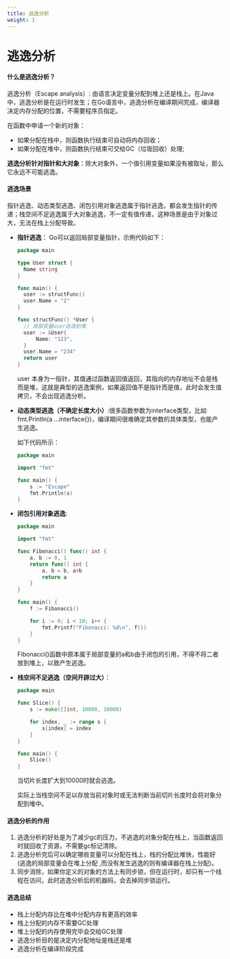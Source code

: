 ```yaml
---
title: 逃逸分析
weight: 1
---
```


# 逃逸分析

#### 什么是逃逸分析？

逃逸分析（Escape analysis）: 由语言决定变量分配到堆上还是栈上。在Java中，逃逸分析是在运行时发生；在Go语言中，逃逸分析在编译期间完成，编译器决定内存分配的位置，不需要程序员指定。

在函数中申请一个新的对象：

- 如果分配在栈中，则函数执行结束可自动将内存回收；
- 如果分配在堆中，则函数执行结束可交给GC（垃圾回收）处理;

**逃逸分析针对指针和大对象**：除大对象外，一个值引用变量如果没有被取址，那么它永远不可能逃逸。

#### 逃逸场景

指针逃逸、动态类型逃逸、闭包引用对象逃逸属于指针逃逸，都会发生指针的传递；栈空间不足逃逸属于大对象逃逸，不一定有值传递，这种场景是由于对象过大，无法在栈上分配导致。

- **指针逃逸**： Go可以返回局部变量指针，示例代码如下：

  ```go
  package main
  
  type User struct {
  	Name string
  }
  
  func main() {
  	user := structFunc()
  	user.Name = "2"
  }
  
  func structFunc() *User {
  	// 局部变量user逃逸到堆
  	user := &User{
  		Name: "123",
  	}
  	user.Name = "234"
  	return user
  }
  ```

  user 本身为一指针，其值通过函数返回值返回，其指向的内存地址不会是栈而是堆，这就是典型的逃逸案例，如果返回值不是指针而是值，此时会发生值拷贝，不会出现逃逸分析。

- **动态类型逃逸（不确定长度大小）**:很多函数参数为interface类型，比如fmt.Println(a …interface{})，编译期间很难确定其参数的具体类型，也能产生逃逸。

  如下代码所示：

  ```go
  package main
  
  import "fmt"
  
  func main() {
      s := "Escape"
      fmt.Println(s)
  }
  ```

- **闭包引用对象逃逸**: 

  ```go
  package main
  
  import "fmt"
  
  func Fibonacci() func() int {
      a, b := 0, 1
      return func() int {
          a, b = b, a+b
          return a
      }
  }
  
  func main() {
      f := Fibonacci()
  
      for i := 0; i < 10; i++ {
          fmt.Printf("Fibonacci: %d\n", f())
      }
  }
  ```

  Fibonacci()函数中原本属于局部变量的a和b由于闭包的引用，不得不将二者放到堆上，以致产生逃逸。
  
- **栈空间不足逃逸（空间开辟过大）**：

  ```go
  package main
  
  func Slice() {
      s := make([]int, 10000, 10000)
  
      for index, _ := range s {
          s[index] = index
      }
  }
  
  func main() {
      Slice()
  }
  ```

  当切片长度扩大到10000时就会逃逸。

  实际上当栈空间不足以存放当前对象时或无法判断当前切片长度时会将对象分配到堆中。
#### 逃逸分析的作用

1. 逃逸分析的好处是为了减少gc的压力，不逃逸的对象分配在栈上，当函数返回时就回收了资源，不需要gc标记清除。
2. 逃逸分析完后可以确定哪些变量可以分配在栈上，栈的分配比堆快，性能好(逃逸的局部变量会在堆上分配 ,而没有发生逃逸的则有编译器在栈上分配)。
3. 同步消除，如果你定义的对象的方法上有同步锁，但在运行时，却只有一个线程在访问，此时逃逸分析后的机器码，会去掉同步锁运行。

#### 逃逸总结

- 栈上分配内存比在堆中分配内存有更高的效率
- 栈上分配的内存不需要GC处理
- 堆上分配的内存使用完毕会交给GC处理
- 逃逸分析目的是决定内分配地址是栈还是堆
- 逃逸分析在编译阶段完成